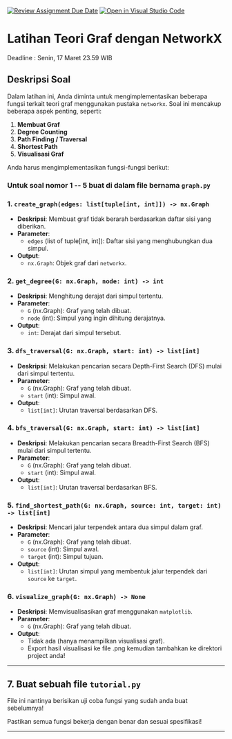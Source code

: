 [![Review Assignment Due Date](https://classroom.github.com/assets/deadline-readme-button-22041afd0340ce965d47ae6ef1cefeee28c7c493a6346c4f15d667ab976d596c.svg)](https://classroom.github.com/a/UuQ9jMmq)
[![Open in Visual Studio Code](https://classroom.github.com/assets/open-in-vscode-2e0aaae1b6195c2367325f4f02e2d04e9abb55f0b24a779b69b11b9e10269abc.svg)](https://classroom.github.com/online_ide?assignment_repo_id=18604393&assignment_repo_type=AssignmentRepo)
# Latihan Teori Graf dengan NetworkX
Deadline : Senin, 17 Maret 23.59 WIB
## Deskripsi Soal

Dalam latihan ini, Anda diminta untuk mengimplementasikan beberapa fungsi terkait teori graf menggunakan pustaka `networkx`. Soal ini mencakup beberapa aspek penting, seperti:

1. **Membuat Graf**
2. **Degree Counting**
3. **Path Finding / Traversal**
4. **Shortest Path**
5. **Visualisasi Graf**

Anda harus mengimplementasikan fungsi-fungsi berikut:
### Untuk soal nomor 1 -- 5 buat di dalam file bernama `graph.py`
### 1. `create_graph(edges: list[tuple[int, int]]) -> nx.Graph`

- **Deskripsi**: Membuat graf tidak berarah berdasarkan daftar sisi yang diberikan.
- **Parameter**:
  - `edges` (list of tuple[int, int]): Daftar sisi yang menghubungkan dua simpul.
- **Output**:
  - `nx.Graph`: Objek graf dari `networkx`.

### 2. `get_degree(G: nx.Graph, node: int) -> int`

- **Deskripsi**: Menghitung derajat dari simpul tertentu.
- **Parameter**:
  - `G` (nx.Graph): Graf yang telah dibuat.
  - `node` (int): Simpul yang ingin dihitung derajatnya.
- **Output**:
  - `int`: Derajat dari simpul tersebut.

### 3. `dfs_traversal(G: nx.Graph, start: int) -> list[int]`

- **Deskripsi**: Melakukan pencarian secara Depth-First Search (DFS) mulai dari simpul tertentu.
- **Parameter**:
  - `G` (nx.Graph): Graf yang telah dibuat.
  - `start` (int): Simpul awal.
- **Output**:
  - `list[int]`: Urutan traversal berdasarkan DFS.

### 4. `bfs_traversal(G: nx.Graph, start: int) -> list[int]`

- **Deskripsi**: Melakukan pencarian secara Breadth-First Search (BFS) mulai dari simpul tertentu.
- **Parameter**:
  - `G` (nx.Graph): Graf yang telah dibuat.
  - `start` (int): Simpul awal.
- **Output**:
  - `list[int]`: Urutan traversal berdasarkan BFS.

### 5. `find_shortest_path(G: nx.Graph, source: int, target: int) -> list[int]`

- **Deskripsi**: Mencari jalur terpendek antara dua simpul dalam graf.
- **Parameter**:
  - `G` (nx.Graph): Graf yang telah dibuat.
  - `source` (int): Simpul awal.
  - `target` (int): Simpul tujuan.
- **Output**:
  - `list[int]`: Urutan simpul yang membentuk jalur terpendek dari `source` ke `target`.

### 6. `visualize_graph(G: nx.Graph) -> None`

- **Deskripsi**: Memvisualisasikan graf menggunakan `matplotlib`.
- **Parameter**:
  - `G` (nx.Graph): Graf yang telah dibuat.
- **Output**:
  - Tidak ada (hanya menampilkan visualisasi graf).
  - Export hasil visualisasi ke file .png kemudian tambahkan ke direktori project anda!
---

## 7. Buat sebuah file `tutorial.py`
File ini nantinya berisikan uji coba fungsi yang sudah anda buat sebelumnya!

Pastikan semua fungsi bekerja dengan benar dan sesuai spesifikasi!

---


